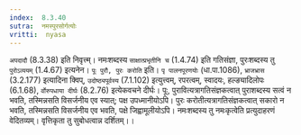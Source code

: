 ```yaml
---
index:  8.3.40
sutra:  नमस्पुरसोर्गत्योः
vritti:  nyasa
---
```


`अपदादौ` (8.3.38) इति निवृत्त्म्। नमःशब्दस्य `साक्षात्प्रभृतीनि च` (1.4.74) इति गतिसंज्ञा, पुरःशब्दस्य तु `पुरोऽव्ययम्` (1.4.67) इत्यनेन।
`पूः पुरौ, पुरः करोति` इति। `पृ पालनपूरणयोः` (धा.पा.1086), `भ्राजभ्रास` (3.2.177) इत्यादिना क्विप्, `उदोष्ठ्यपूर्वस्य` (7.1.102) इत्युत्त्वम्, रपरत्वम्, स्वादयः, हल्ङ्यादिलोपः (6.1.68), `र्वोरुपधाया दीर्घः` (8.2.76) इत्येकवचने दीर्घः। पूः, पुरावित्यत्रागतिसंज्ञकत्वात् पुराशब्दस्य सत्वं न भवति, तस्मिन्नसति विसर्जनीय एव स्यात्; पक्ष उपध्मानीयोऽपि। पुरः करोतीत्यत्रागतिसंज्ञकत्वात् सकारो न भवति, तस्मिन्नसति विसर्जनीय एव भवति, पक्षे जिह्वामूलीयोऽपि। नमःशब्दस्य तु नमःकृत्वेति प्रत्युदाहरणं वेदितव्यम्। वृत्तिकृता तु सुबोधत्वान्न दर्शितम्।।

